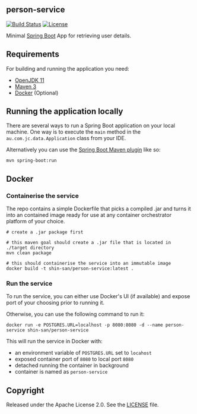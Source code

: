 ## person-service

[![Build Status](https://github.com/shin-san/person-service/actions/workflows/build-push.yml/badge.svg)](https://github.com/shin-san/person-service/actions/workflows/build-push.yml)
[![License](http://img.shields.io/:license-apache-blue.svg)](http://www.apache.org/licenses/LICENSE-2.0.html)

Minimal [Spring Boot](http://projects.spring.io/spring-boot/) App for retrieving user details.

## Requirements

For building and running the application you need:

- [OpenJDK 11](https://openjdk.org/projects/jdk/11/)
- [Maven 3](https://maven.apache.org)
- [Docker](https://docs.docker.com/get-docker/) (Optional)

## Running the application locally

There are several ways to run a Spring Boot application on your local machine. One way is to execute the `main` method in the `au.com.jc.data.Application` class from your IDE.

Alternatively you can use the [Spring Boot Maven plugin](https://docs.spring.io/spring-boot/docs/current/reference/html/build-tool-plugins-maven-plugin.html) like so:

```shell
mvn spring-boot:run
```

## Docker

### Containerise the service

The repo contains a simple Dockerfile that picks a compiled .jar and turns it into an contained image ready for use at any container orchestrator platform of your choice.

```shell
# create a .jar package first

# this maven goal should create a .jar file that is located in ./target directory
mvn clean package

# this should containerise the service into an immutable image
docker build -t shin-san/person-service:latest .
```

### Run the service

To run the service, you can either use Docker's UI (if available) and expose port of your choosing prior to running it.

Otherwise, you can use the following command to run it:
```shell
docker run -e POSTGRES.URL=localhost -p 8080:8080 -d --name person-service shin-san/person-service
```

This will run the service in Docker with:
- an environment variable of `POSTGRES.URL` set to `locahost`
- exposed container port of `8080` to local port `8080`
- detached running the container in background
- container is named as `person-service`  

## Copyright

Released under the Apache License 2.0. See the [LICENSE](https://github.com/shin-san/person-service/blob/master/LICENSE) file.
